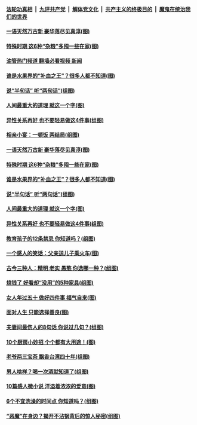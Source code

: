 ####  [法轮功真相](../../../../basic/blob/master/README.md?t=04181402) &nbsp;|&nbsp; [九评共产党](../../../../9ping.md/blob/master/README.md?t=04181402) &nbsp;|&nbsp; [解体党文化](../../../../jtdwh.md/blob/master/README.md?t=04181402)  &nbsp;|&nbsp; [共产主义的终极目的](../../../../gczydzjmd.md/blob/master/README.md?t=04181402) &nbsp;|&nbsp; [魔鬼在统治我们的世界](../../../../mgztzwmdsj.md/blob/master/README.md?t=04181402) 

#### [一语天然万古新 豪华落尽见真淳(图)](../pages/p8/1001281.md?t=04181402) 

#### [特殊时期 这6种“杂粮”多囤一些在家(图)](../pages/p8/1003552.md?t=04181402) 

#### [油管热门频道 翻墙必看视频 新闻](http://78.141.244.201:81/youtube.html?04181402)

#### [谁是水果界的“补血之王”？很多人都不知道(图)](../pages/p8/1003502.md?t=04181402) 

#### [说“半句话” 听“两句话”(组图)](../pages/p8/1003676.md?t=04181402) 

#### [人间最重大的道理 就这一个字(图)](../pages/p8/1003530.md?t=04181402) 

#### [异性关系再好 也不要轻易做这4件事(组图)](../pages/p8/1003471.md?t=04181402) 

#### [相亲小宴：一顿饭 两结局(组图)](../pages/p8/1003470.md?t=04181402) 

#### [一语天然万古新 豪华落尽见真淳(图)](../pages/p8/1001281.md?t=04181402) 

#### [特殊时期 这6种“杂粮”多囤一些在家(图)](../pages/p8/1003552.md?t=04181402) 

#### [谁是水果界的“补血之王”？很多人都不知道(图)](../pages/p8/1003502.md?t=04181402) 

#### [说“半句话” 听“两句话”(组图)](../pages/p8/1003676.md?t=04181402) 

#### [人间最重大的道理 就这一个字(图)](../pages/p8/1003530.md?t=04181402) 

#### [异性关系再好 也不要轻易做这4件事(组图)](../pages/p8/1003471.md?t=04181402) 

#### [教育孩子的12条禁忌 你知道吗？(组图)](../pages/p8/1003364.md?t=04181402) 

#### [一个感人的笑话：父亲送儿子乘火车(图)](../pages/p8/1003348.md?t=04181402) 

#### [古今三种人：精明 老实 愚憨 你选哪一种？(组图)](../pages/p8/1003606.md?t=04181402) 

#### [烧钱了 好看却“没用”的5种家具(组图)](../pages/p8/1003482.md?t=04181402) 

#### [女人年过五十 做好四件事 福气自来(图)](../pages/p8/1002824.md?t=04181402) 

#### [面对人生 只能选择善良(图)](../pages/p8/1003486.md?t=04181402) 

#### [夫妻间最伤人的8句话 你说过几句？(组图)](../pages/p8/1003469.md?t=04181402) 

#### [10个厨房小妙招 个个都有大用途！(图)](../pages/p8/1003385.md?t=04181402) 

#### [老爷两三宝茶 飘香台湾四十年(组图)](../pages/p8/1003335.md?t=04181402) 

#### [男人啥样？喝一次酒就知道了(组图)](../pages/p8/1003296.md?t=04181402) 

#### [10篇感人微小说 洋溢着浓浓的爱意(图)](../pages/p8/1003343.md?t=04181402) 

#### [6个不宜洗澡的时间点 你知道吗？(组图)](../pages/p8/1003224.md?t=04181402) 

#### [“恶魔”在身边？揭开不沾锅背后的惊人秘密(组图)](../pages/p8/1003117.md?t=04181402) 

<img src='http://gfw-breaker.win/goodnews/indexes/p8.md' width='0px' height='0px'/>
